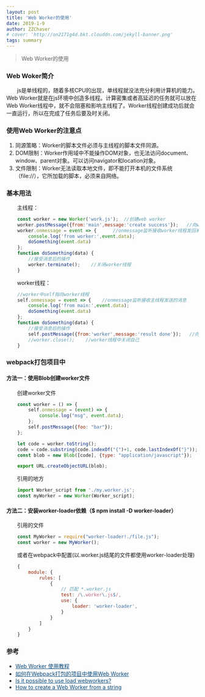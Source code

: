 ```yaml
---
layout: post
title: 'Web Worker的使用'
date: 2019-1-9
author: ZZChaser
# cover: 'http://on2171g4d.bkt.clouddn.com/jekyll-banner.png'
tags: summary
---
```


> Web Worker的使用

### Web Woker简介
&emsp;&emsp;js是单线程的，随着多核CPU的出现，单线程就没法充分利用计算机的能力。Web Worker就是在js环境中创造多线程。计算密集或者高延迟的任务就可以放在Web Worker线程中，就不会阻塞和影响主线程了。Worker线程创建成功后就会一直运行，所以在完成了任务后要及时关闭。

### 使用Web Worker的注意点
1. 同源策略：Worker的脚本文件必须与主线程的脚本文件同源。
2. DOM限制：Worker作用域中不能操作DOM对象，也无法访问document、window、parent对象。可以访问navigator和location对象。
3. 文件限制：Worker无法读取本地文件，即不能打开本机的文件系统（file://），它所加载的脚本，必须来自网络。

### 基本用法
&emsp;&emsp;主线程：
```javascript
    const worker = new Worker('work.js');  //创建web worker
    worker.postMessage({from:'main',message:'create success'});   //向worker线程发送消息
    worker.onmessage = event => {      //onmessage监听接收worker线程发回来的消息
        console.log('from worker:',event.data);
        doSomething(event.data)
    };
    function doSomething(data) {
        //接受消息后的操作
        worker.terminate();    //关闭worker线程
    }

```
&emsp;&emsp;worker线程：
```javascript
    //worker中self指向worker线程
    self.onmessage = event => {    //onmessage监听接收主线程发送的消息
        console.log('from main:',event.data);
        doSomething(event.data)
    };
    function doSomething(data) {
        //接受消息后的操作
        self.postMessage({from:'worker',message:'result done'});   //向worker线程发送消息
        //worker.close();    //worker线程中关闭自己
    }

```

### webpack打包项目中
#### 方法一：使用Blob创建worker文件
&emsp;&emsp;创建worker文件
```javascript
    const worker = () => {
        self.onmessage = (event) => {
            console.log("msg", event.data);
        };
        self.postMessage({foo: "bar"});
    };

    let code = worker.toString();
    code = code.substring(code.indexOf("{")+1, code.lastIndexOf("}"));
    const blob = new Blob([code], {type: "application/javascript"});

    export URL.createObjectURL(blob);
```
&emsp;&emsp;引用的地方
```javascript
    import Worker_script from './my.worker.js';
    const myWorker = new Worker(Worker_script);
```
#### 方法二：安装worker-loader依赖（$ npm install -D worker-loader）
&emsp;&emsp;引用的文件
```javascript
    const MyWorker = require("worker-loader!./file.js");
    const worker = new MyWorker();
```
&emsp;&emsp;或者在webpack中配置(以.worker.js结尾的文件都使用worker-loader处理)
```javascript
    {
        module: {
            rules: [
                {
                    // 匹配 *.worker.js
                    test: /\.worker\.js$/,
                    use: {
                        loader: 'worker-loader',
                    }
                }
            ]
        }
    }
```

### 参考
* <a style='color:#0A497B' href='http://www.ruanyifeng.com/blog/2018/07/web-worker.html' target='_blank'>Web Worker 使用教程</a>
* <a style='color:#0A497B' href='https://blog.csdn.net/m0_37972557/article/details/80445285' target='_blank'>如何在Webpack打包的项目中使用Web Worker</a>
* <a style='color:#0A497B' href='https://github.com/facebook/create-react-app/issues/1277' target='_blank'>Is it possible to use load webworkers?</a>
* <a style='color:#0A497B' href='https://stackoverflow.com/questions/10343913/how-to-create-a-web-worker-from-a-string' target='_blank'>How to create a Web Worker from a string</a>
